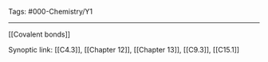 Tags: #000-Chemistry/Y1

---
[[Covalent bonds]]

Synoptic link: [[C4.3]], [[Chapter 12]], [[Chapter 13]], [[C9.3]], [[C15.1]]
